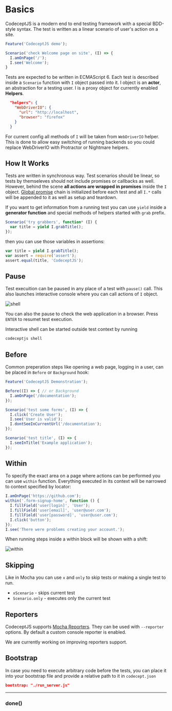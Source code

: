 # Basics

CodeceptJS is a modern end to end testing framework with a special BDD-style syntax. The test is written as a linear scenario of user's action on a site.

```js
Feature('CodeceptJS demo');

Scenario('check Welcome page on site', (I) => {
  I.amOnPage('/');
  I.see('Welcome');
}
```

Tests are expected to be written in ECMAScript 6. 
Each test is described inside a `Scenario` function with `I` object passed into it. 
I object is an **actor**, an abstraction for a testing user. I is a proxy object for currently enabled **Helpers**.

```json
  "helpers": {
    "WebDriverIO": {
      "url": "http://localhost",
      "browser": "firefox"
    }
  }
```

For current config all methods of `I` will be taken from `WebDriverIO` helper. 
This is done to allow easy switching of running backends so you could replace WebDriverIO with Protractor or Nightmare helpers.

## How It Works

Tests are written in synchronous way. Test scenarios should be linear, so tests by themseleves should not include promises or callbacks as well.
However, behind the scene **all actions are wrapped in promises** inside the `I` object. 
[Global promise](https://github.com/Codeception/CodeceptJS/blob/master/lib/recorder.js) chain is initialized before each test and all `I.*` calls will be appended to it as well as setup and teardown.

If you want to get information from a running test you can use `yield` inside a **generator function** and special methods of helpers started with `grab` prefix.

```js
Scenario('try grabbers', function* (I) {
  var title = yield I.grabTitle();
});
```
 
then you can use those variables in assertions:
 
```js
var title = yield I.grabTitle();
var assert = require('assert');
assert.equal(title, 'CodeceptJS');
```

## Pause

Test execuition can be paused in any place of a test with `pause()` call. 
This also launches interactive console where you can call actions of `I` object.

![shell](/images/shell.png)

You can also the pause to check the web application in a browser. Press `ENTER` to resumet test execution.   

Interactive shell can be started outside test context by running

```bash
codeceptjs shell
```

## Before

Common preperation steps like opening a web page, logging in a user, can be placed in `Before` or `Background` hook:

```js
Feature('CodeceptJS Demonstration');

Before((I) => { // or Background
  I.amOnPage('/documentation');
});

Scenario('test some forms', (I) => {
  I.click('Create User');
  I.see('User is valid');
  I.dontSeeInCurrentUrl('/documentation');
});

Scenario('test title', (I) => {
  I.seeInTitle('Example application');
});
```

## Within 

To specify the exact area on a page where actions can be performed you can use `within` function.
Everything executed in its context will be narrowed to context specified by locator:

```js
I.amOnPage('https://github.com');
within('.form-signup-home', function () {
  I.fillField('user[login]', 'User');
  I.fillField('user[email]', 'user@user.com');
  I.fillField('user[password]', 'user@user.com');
  I.click('button');
});
I.see('There were problems creating your account.');
```

When running steps inside a within block will be shown with a shift:

![within](http://codecept.io/images/within.png)

## Skipping

Like in Mocha you can use `x` and `only` to skip tests or making a single test to run.

* `xScenario` - skips current test
* `Scenario.only` - executes only the current test

## Reporters

CodeceptJS supports [Mocha Reporters](https://mochajs.org/#reporters).
They can be used with `--reporter` options.
By default a custom console reporter is enabled. 

We are currently working on improving reporters support.

## Bootstrap

In case you need to execute arbitrary code before the tests,
you can place it into your bootstrap file and provide a relative path to it in `codecept.json`

```json
bootstrap: "./run_server.js"
```

---

### done()
